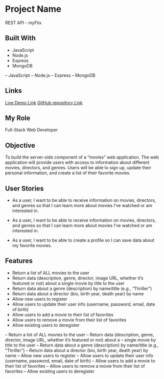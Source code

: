 # Project Name

REST API - myFlix


## Built With


- JavaScript
- Node.js
- Express
- MongoDB

– JavaScript
– Node.js
– Express
– MongoDB

## Links

[Live Demo Link](https://myflix-movie-api.onrender.com/)
[GitHub repository Link](https://github.com/Thom187/movie_api)


## My Role

Full-Stack Web Developer


## Objective

To build the server-side component of a “movies” web application. The web
application will provide users with access to information about different
movies, directors, and genres. Users will be able to sign up, update their
personal information, and create a list of their favorite movies.


## User Stories


- As a user, I want to be able to receive information on movies, directors, and genres so that I can learn more about movies I’ve watched or am interested in.

- As a user, I want to be able to receive information on movies, directors, and genres so that I can learn more about movies I’ve watched or am interested in.

- As a user, I want to be able to create a profile so I can save data about my favorite movies.


## Features

- Return a list of ALL movies to the user
- Return data (description, genre, director, image URL, whether it’s featured or not) about a single movie by title to the user
- Return data about a genre (description) by name/title (e.g., “Thriller”)
- Return data about a director (bio, birth year, death year) by name
- Allow new users to register
- Allow users to update their user info (username, password, email, date of birth)
- Allow users to add a movie to their list of favorites
- Allow users to remove a movie from their list of favorites
- Allow existing users to deregister

– Return a list of ALL movies to the user
– Return data (description, genre, director, image URL, whether it’s featured or not) about a
– single movie by title to the user
– Return data about a genre (description) by name/title (e.g., “Thriller”)
– Return data about a director (bio, birth year, death year) by name
– Allow new users to register
– Allow users to update their user info (username, password, email, date of birth)
– Allow users to add a movie to their list of favorites
– Allow users to remove a movie from their list of favorites
– Allow existing users to deregister
